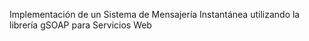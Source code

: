 Implementación de un Sistema de Mensajería Instantánea utilizando la librería gSOAP para Servicios Web
